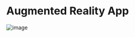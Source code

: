 # Augmented Reality App
 
   
![image](https://github.com/Divyanshu960/AugmentedReality/assets/72182690/25a16bdf-8b9a-447d-a7f6-46302a1af40e)
